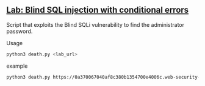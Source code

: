 ## [Lab: Blind SQL injection with conditional errors](https://portswigger.net/web-security/sql-injection/blind/lab-conditional-errors)

Script that exploits the Blind SQLi vulnerability to find the administrator password.

Usage
```bash
python3 death.py <lab_url>
```
example

```bash
python3 death.py https://0a370067040af8c380b1354700e4006c.web-security-academy.net
```
